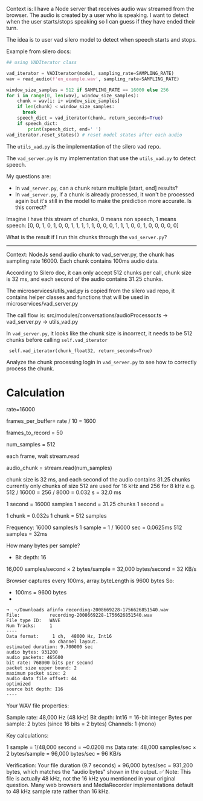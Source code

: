 Context is: I have a Node server that receives audio wav streamed from the browser. The audio is created by a user who is speaking. I want to detect when the user starts/stops speaking so I can guess if they have ended their turn.

The idea is to user vad silero model to detect when speech starts and stops.

Example from silero docs:
```python
## using VADIterator class

vad_iterator = VADIterator(model, sampling_rate=SAMPLING_RATE)
wav = read_audio(f'en_example.wav', sampling_rate=SAMPLING_RATE)

window_size_samples = 512 if SAMPLING_RATE == 16000 else 256
for i in range(0, len(wav), window_size_samples):
    chunk = wav[i: i+ window_size_samples]
    if len(chunk) < window_size_samples:
      break
    speech_dict = vad_iterator(chunk, return_seconds=True)
    if speech_dict:
        print(speech_dict, end=' ')
vad_iterator.reset_states() # reset model states after each audio
```

The `utils_vad.py` is the implementation of the silero vad repo.

The `vad_server.py` is my implementation that use the `utils_vad.py` to detect speech.

My questions are:
- In `vad_server.py`, can a chunk return multiple [start, end] results?
- In `vad_server.py`, if a chunk is already processed, it won't be processed again but it's still in the model to make the prediction more accurate. Is this correct?

Imagine I have this stream of chunks, 0 means non speech, 1 means speech:
[0, 0, 1, 0, 1, 0, 0, 1, 1, 1, 1, 1, 0, 0, 0, 1, 1, 1, 0, 0, 1, 0, 0, 0, 0, 0]

What is the result if I run this chunks through the `vad_server.py`?

---

Context: NodeJs send audio chunk to vad_server.py, the chunk has sampling rate 16000.
Each chunk contains 100ms audio data.

According to Silero doc, it can only accept 512 chunks per call, chunk size is 32 ms, and each second of the audio contains 31.25 chunks.

The microservices/utils_vad.py is copied from the silero vad repo, it contains helper classes and functions that will be used in microservices/vad_server.py

The call flow is: src/modules/conversations/audioProcessor.ts -> vad_server.py -> utils_vad.py

In `vad_server.py`, it looks like the chunk size is incorrect, it needs to be 512 chunks before calling `self.vad_iterator`
```
 self.vad_iterator(chunk_float32, return_seconds=True)
```

Analyze the chunk processing login in `vad_server.py` to see how to correctly process the chunk.





# Calculation

rate=16000

frames_per_buffer= rate / 10 = 1600

frames_to_record = 50

num_samples = 512

each frame, wait stream.read

audio_chunk = stream.read(num_samples)

chunk size is 32 ms, and each second of the audio contains 31.25 chunks
currently only chunks of size 512 are used for 16 kHz and 256 for 8 kHz
e.g. 512 / 16000 = 256 / 8000 = 0.032 s = 32.0 ms


1 second = 16000 samples
1 second = 31.25 chunks
1 second = 

1 chunk = 0.032s
1 chunk = 512 samples


Frequency: 16000 samples/s
1 sample = 1 / 16000 sec = 0.0625ms
512 samples = 32ms


How many bytes per sample?
- Bit depth: 16

16,000 samples/second × 2 bytes/sample = 32,000 bytes/second = 32 KB/s

Browser captures every 100ms, array.byteLength is 9600 bytes
So:
- 100ms = 9600 bytes
- 

```
➜  ~/Downloads afinfo recording-2008669228-1756626851540.wav
File:           recording-2008669228-1756626851540.wav
File type ID:   WAVE
Num Tracks:     1
----
Data format:     1 ch,  48000 Hz, Int16
                no channel layout.
estimated duration: 9.700000 sec
audio bytes: 931200
audio packets: 465600
bit rate: 768000 bits per second
packet size upper bound: 2
maximum packet size: 2
audio data file offset: 44
optimized
source bit depth: I16
----
```

Your WAV file properties:

Sample rate: 48,000 Hz (48 kHz)
Bit depth: Int16 = 16-bit integer
Bytes per sample: 2 bytes (since 16 bits = 2 bytes)
Channels: 1 (mono)

Key calculations:

1 sample = 1/48,000 second = ~0.0208 ms
Data rate: 48,000 samples/sec × 2 bytes/sample = 96,000 bytes/sec = 96 KB/s

Verification:
Your file duration (9.7 seconds) × 96,000 bytes/sec = 931,200 bytes, which matches the "audio bytes" shown in the output. ✅
Note: This file is actually 48 kHz, not the 16 kHz you mentioned in your original question. Many web browsers and MediaRecorder implementations default to 48 kHz sample rate rather than 16 kHz.

